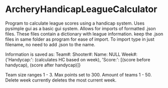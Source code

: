 # ArcheryHandicapLeagueCalculator
Program to calculate league scores using a handicap system.
Uses pysimple gui as a basic gui system. Allows for imports of formatted .json files. These files contain a dictionary with league information.
keep the .json files in same folder as program for ease of import. To import type in just filename, no need to add .json to the name.

Information is saved as: 
Team#:
   Shooter#:
      Name: NULL
      Week#: {'Handycap:': (calculates HC based on week), 'Score:': [(score before handycap), (score after handycap)]}
      
Team size ranges 1 - 3. Max points set to 300. Amount of teams 1 - 50.
Delete week currently deletes the most current week.


